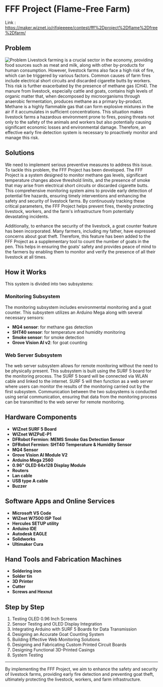 # FFF Project (Flame-Free Farm)

Link : https://maker.wiznet.io/rifqieeeee/contest/fff%2Dproject%2Dflame%2Dfree%2Dfarm/

## Problem

![Problem](https://hackster.imgix.net/uploads/attachments/1715688/2_rtvJrhr829.jpg?auto=compress%2Cformat&w=1280&h=960&fit=max)
Livestock farming is a crucial sector in the economy, providing food sources such as meat and milk, along with other by-products for human consumption. However, livestock farms also face a high risk of fire, which can be triggered by various factors. Common causes of farm fires include electrical short circuits and discarded cigarette butts by workers. This risk is further exacerbated by the presence of methane gas (CH4). The manure from livestock, especially cattle and goats, contains high levels of organic matter that, when decomposed by microorganisms through anaerobic fermentation, produces methane as a primary by-product. Methane is a highly flammable gas that can form explosive mixtures in the air if it accumulates in sufficient concentrations. This situation makes livestock farms a hazardous environment prone to fires, posing threats not only to the safety of the animals and workers but also potentially causing significant economic losses and environmental damage. Therefore, an effective early fire detection system is necessary to proactively monitor and manage this risk.

## Solutions

We need to implement serious preventive measures to address this issue. To tackle this problem, the FFF Project has been developed. The FFF Project is a system designed to monitor methane gas levels, significant temperature changes above threshold limits, and the presence of smoke that may arise from electrical short circuits or discarded cigarette butts. This comprehensive monitoring system aims to provide early detection of potential fire hazards, ensuring timely interventions and enhancing the safety and security of livestock farms. By continuously tracking these critical parameters, the FFF Project helps prevent fires, thereby protecting livestock, workers, and the farm's infrastructure from potentially devastating incidents.

Additionally, to enhance the security of the livestock, a goat counter feature has been incorporated. Many farmers, including my father, have expressed concerns about goat theft. Therefore, this feature has been added to the FFF Project as a supplementary tool to count the number of goats in the pen. This helps in ensuring the goats' safety and provides peace of mind to the farmers by enabling them to monitor and verify the presence of all their livestock at all times.

## How it Works

This system is divided into two subsystems:

### Monitoring Subsystem
The monitoring subsystem includes environmental monitoring and a goat counter. This subsystem utilizes an Arduino Mega along with several necessary sensors:
- **MQ4 sensor**: for methane gas detection
- **SHT40 sensor**: for temperature and humidity monitoring
- **Smoke sensor**: for smoke detection
- **Grove Vision AI v2**: for goat counting

### Web Server Subsystem
The web server subsystem allows for remote monitoring without the need to be physically present. This subsystem is built using the SURF 5 board for the monitoring process. The SURF 5 board will be connected via WLAN cable and linked to the internet. SURF 5 will then function as a web server where users can monitor the results of the monitoring carried out by the first subsystem. Communication between the two subsystems is conducted using serial communication, ensuring that data from the monitoring process can be transmitted to the web server for remote monitoring.

## Hardware Components

- **WIZnet SURF 5 Board**
- **WIZnet WIZPoE-P1**
- **DFRobot Fermion: MEMS Smoke Gas Detection Sensor**
- **DFRobot Fermion: SHT40 Temperature & Humidity Sensor**
- **MQ4 Sensor**
- **Grove Vision AI Module V2**
- **Arduino Mega 2560**
- **0.96" OLED 64x128 Display Module**
- **Routers**
- **Lan cable**
- **USB type A cable**
- **Buzzer**

## Software Apps and Online Services

- **Microsoft VS Code**
- **WIZnet W7500 ISP Tool**
- **Hercules SETUP utility**
- **Arduino IDE**
- **Autodesk EAGLE**
- **Solidworks**
- **Ultimaker Cura**

## Hand Tools and Fabrication Machines

- **Soldering iron**
- **Solder tin**
- **3D Printer**
- **Cutter**
- **Screws and Hexnut**

## Step by Step

1. Testing OLED 0.96 Inch Screens
2. Sensor Testing and OLED Display Integration
3. Integrating Arduino with SURF 5 Boards for Data Transmission
4. Designing an Accurate Goat Counting System
5. Building Effective Web Monitoring Solutions
6. Designing and Fabricating Custom Printed Circuit Boards
7. Designing Functional 3D-Printed Casings
8. System Testing

---

By implementing the FFF Project, we aim to enhance the safety and security of livestock farms, providing early fire detection and preventing goat theft, ultimately protecting the livestock, workers, and farm infrastructure.
